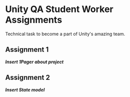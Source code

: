 # Unity QA Student Worker Assignments
Technical task to become a part of Unity's amazing team.
## Assignment 1
**_Insert 1Pager about project_**

## Assignment 2
**_Insert State model_**
